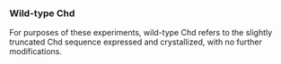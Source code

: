 ### Wild-type Chd
For purposes of these experiments, wild-type Chd refers to the slightly truncated Chd sequence expressed and crystallized, with no further modifications.
